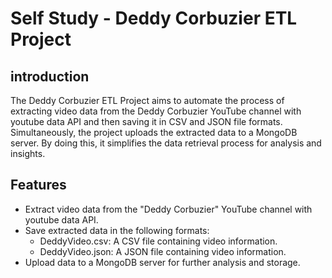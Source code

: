 # Self Study - Deddy Corbuzier ETL Project

## introduction
The Deddy Corbuzier ETL Project aims to automate the process of extracting video data from the Deddy Corbuzier YouTube channel with youtube data API and then saving it in CSV and JSON file formats. Simultaneously, the project uploads the extracted data to a MongoDB server. By doing this, it simplifies the data retrieval process for analysis and insights.

## Features
- Extract video data from the "Deddy Corbuzier" YouTube channel with youtube data API.
- Save extracted data in the following formats:
    - DeddyVideo.csv: A CSV file containing video information.
    - DeddyVideo.json: A JSON file containing video information.
- Upload data to a MongoDB server for further analysis and storage.
